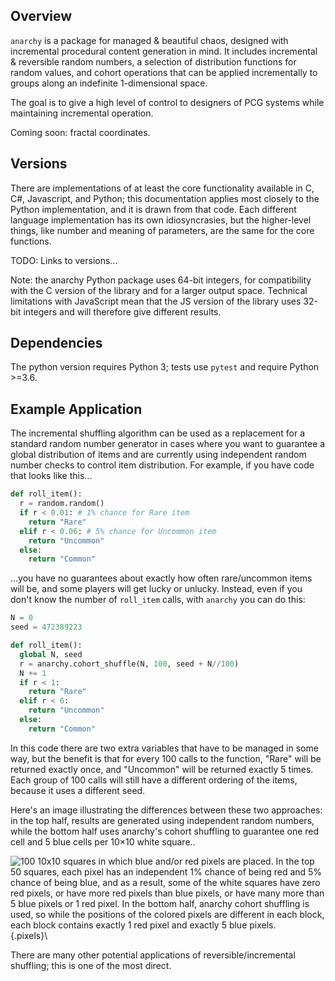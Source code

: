 ## Overview

`anarchy` is a package for managed & beautiful chaos, designed with
incremental procedural content generation in mind. It includes
incremental & reversible random numbers, a selection of distribution
functions for random values, and cohort operations that can be applied
incrementally to groups along an indefinite 1-dimensional space.

The goal is to give a high level of control to designers of PCG systems
while maintaining incremental operation.

Coming soon: fractal coordinates.


## Versions

There are implementations of at least the core functionality available in
C, C#, Javascript, and Python; this documentation applies most closely to
the Python implementation, and it is drawn from that code. Each different
language implementation has its own idiosyncrasies, but the higher-level
things, like number and meaning of parameters, are the same for the core
functions.

TODO: Links to versions...

Note: the anarchy Python package uses 64-bit integers, for compatibility
with the C version of the library and for a larger output space.
Technical limitations with JavaScript mean that the JS version of the
library uses 32-bit integers and will therefore give different results.


## Dependencies

The python version requires Python 3; tests use `pytest` and require
Python >=3.6.


## Example Application

The incremental shuffling algorithm can be used as a replacement for a
standard random number generator in cases where you want to guarantee a
global distribution of items and are currently using independent random
number checks to control item distribution. For example, if you have code
that looks like this...

```python
def roll_item():
  r = random.random()
  if r < 0.01: # 1% chance for Rare item
    return "Rare"
  elif r < 0.06: # 5% chance for Uncommon item
    return "Uncommon"
  else:
    return "Common"
```

...you have no guarantees about exactly how often rare/uncommon items
will be, and some players will get lucky or unlucky. Instead, even if you
don't know the number of `roll_item` calls, with `anarchy` you can do
this:

```python
N = 0
seed = 472389223

def roll_item():
  global N, seed
  r = anarchy.cohort_shuffle(N, 100, seed + N//100)
  N += 1
  if r < 1:
    return "Rare"
  elif r < 6:
    return "Uncommon"
  else:
    return "Common"
```

In this code there are two extra variables that have to be managed in
some way, but the benefit is that for every 100 calls to the function,
"Rare" will be returned exactly once, and "Uncommon" will be returned
exactly 5 times. Each group of 100 calls will still have a different
ordering of the items, because it uses a different seed.

Here's an image illustrating the differences between these two
approaches: in the top half, results are generated using independent
random numbers, while the bottom half uses anarchy's cohort shuffling to
guarantee one red cell and 5 blue cells per 10×10 white square..

![100 10x10 squares in which blue and/or red pixels are placed. In the top 50 squares, each pixel has an independent 1% chance of being red and 5% chance of being blue, and as a result, some of the white squares have zero red pixels, or have more red pixels than blue pixels, or have many more than 5 blue pixels or 1 red pixel. In the bottom half, anarchy cohort shuffling is used, so while the positions of the colored pixels are different in each block, each block contains exactly 1 red pixel and exactly 5 blue pixels.](demos/rng_shuf_compare.png){.pixels}\ 

There are many other potential applications of reversible/incremental
shuffling; this is one of the most direct.
